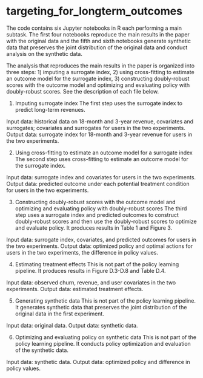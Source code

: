 # targeting_for_longterm_outcomes

The code contains six Jupyter notebooks in R each performing a main subtask. The first four notebooks reproduce the main results in the paper with the original data and the fifth and sixth notebooks generate synthetic data that preserves the joint distribution of the original data and conduct analysis on the synthetic data.

The analysis that reproduces the main results in the paper is organized into three steps: 1) imputing a surrogate index, 2) using cross-fitting to estimate an outcome model for the surrogate index, 3) constructing doubly-robust scores with the outcome model and optimizing and evaluating policy with doubly-robust scores. See the description of each file below.

1. Imputing surrogate index
The first step uses the surrogate index to predict long-term revenues.

Input data: historical data on 18-month and 3-year revenue, covariates and surrogates; covariates and surrogates for users in the two experiments. 
Output data: surrogate index for 18-month and 3-year revenue for users in the two experiments.

2. Using cross-fitting to estimate an outcome model for a surrogate index
The second step uses cross-fitting to estimate an outcome model for the surrogate index.

Input data: surrogate index and covariates for users in the two experiments. 
Output data: predicted outcome under each potential treatment condition for users in the two experiments.

3. Constructing doubly-robust scores with the outcome model and optimizing and evaluating policy with doubly-robust scores
The third step uses a surrogate index and predicted outcomes to construct doubly-robust scores and then use the doubly-robust scores to optimize and evaluate policy. It produces results in Table 1 and Figure 3.

Input data: surrogate index, covariates, and predicted outcomes for users in the two experiments. 
Output data: optimized policy and optimal actions for users in the two experiments, the difference in policy values.

4. Estimating treatment effects
This is not part of the policy learning pipeline. It produces results in Figure D.3-D.8 and Table D.4.

Input data: observed churn, revenue, and user covariates in the two experiments. 
Output data: estimated treatment effects.

5. Generating synthetic data
This is not part of the policy learning pipeline. It generates synthetic data that preserves the joint distribution of the original data in the first experiment.

Input data: original data. 
Output data: synthetic data.

6. Optimizing and evaluating policy on synthetic data
This is not part of the policy learning pipeline. It conducts policy optimization and evaluation of the synthetic data.

Input data: synthetic data. 
Output data: optimized policy and difference in policy values.


